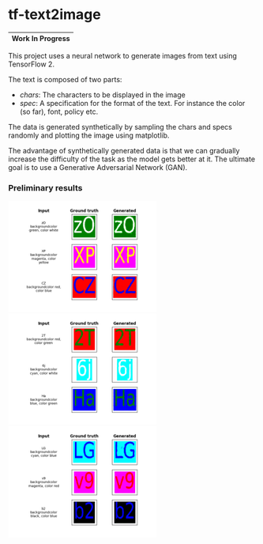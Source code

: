 # tf-text2image
 
| **Work In Progress** |
| --- |

This project uses a neural network to generate images from text using TensorFlow 2.

The text is composed of two parts:

* *chars*: The characters to be displayed in the image
* *spec*: A specification for the format of the text. For instance the color (so far), font, policy etc.

The data is generated synthetically by sampling the chars and specs randomly and plotting the image using matplotlib.

The advantage of synthetically generated data is that we can gradually increase the difficulty of the task as the model gets better at it. The ultimate goal is to use a Generative Adversarial Network (GAN).


### Preliminary results


<p float="center">
<img src="media/evaluation_1.png" alt="evaluation_1" width="300">
<img src="media/evaluation_2.png" alt="evaluation_2" width="300">
<img src="media/evaluation_3.png" alt="evaluation_3" width="300">
</p>